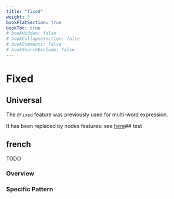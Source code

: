 ```yaml
---
title: "fixed"
weight: 3
bookFlatSection: true
bookToc: true
# bookHidden: false
# bookCollapseSection: false
# bookComments: false
# bookSearchExclude: false
---
```

# Fixed

## Universal

The `@fixed` feature was previously used for multi-word expression.

It has been replaced by nodes features: see [here](../Misc/Idiom_Titles.md)## test 








## french

TODO
### Overview

### Specific Pattern


